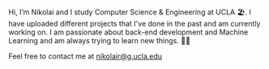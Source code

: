 Hi, I’m Nikolai and I study Computer Science & Engineering at UCLA 🏖️. I have uploaded different projects that I've done in the past and am currently working on. I am passionate about back-end development and Machine Learning and am always trying to learn new things. 🧑‍🎓

Feel free to contact me at nikolair@g.ucla.edu 



